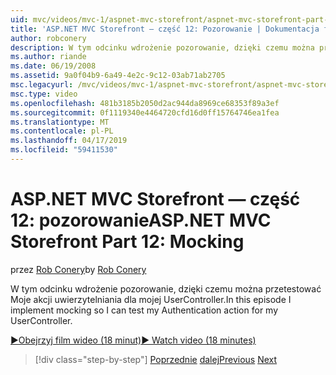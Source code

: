 ```yaml
---
uid: mvc/videos/mvc-1/aspnet-mvc-storefront/aspnet-mvc-storefront-part-12-mocking
title: 'ASP.NET MVC Storefront — część 12: Pozorowanie | Dokumentacja firmy Microsoft'
author: robconery
description: W tym odcinku wdrożenie pozorowanie, dzięki czemu można przetestować Moje akcji uwierzytelniania dla mojej UserController.
ms.author: riande
ms.date: 06/19/2008
ms.assetid: 9a0f04b9-6a49-4e2c-9c12-03ab71ab2705
msc.legacyurl: /mvc/videos/mvc-1/aspnet-mvc-storefront/aspnet-mvc-storefront-part-12-mocking
msc.type: video
ms.openlocfilehash: 481b3185b2050d2ac944da8969ce68353f89a3ef
ms.sourcegitcommit: 0f1119340e4464720cfd16d0ff15764746ea1fea
ms.translationtype: MT
ms.contentlocale: pl-PL
ms.lasthandoff: 04/17/2019
ms.locfileid: "59411530"
---
```

# <a name="aspnet-mvc-storefront-part-12-mocking"></a><span data-ttu-id="5ee4b-103">ASP.NET MVC Storefront — część 12: pozorowanie</span><span class="sxs-lookup"><span data-stu-id="5ee4b-103">ASP.NET MVC Storefront Part 12: Mocking</span></span>

<span data-ttu-id="5ee4b-104">przez [Rob Conery](https://github.com/robconery)</span><span class="sxs-lookup"><span data-stu-id="5ee4b-104">by [Rob Conery](https://github.com/robconery)</span></span>

<span data-ttu-id="5ee4b-105">W tym odcinku wdrożenie pozorowanie, dzięki czemu można przetestować Moje akcji uwierzytelniania dla mojej UserController.</span><span class="sxs-lookup"><span data-stu-id="5ee4b-105">In this episode I implement mocking so I can test my Authentication action for my UserController.</span></span>

[<span data-ttu-id="5ee4b-106">&#9654;Obejrzyj film wideo (18 minut)</span><span class="sxs-lookup"><span data-stu-id="5ee4b-106">&#9654; Watch video (18 minutes)</span></span>](https://channel9.msdn.com/Blogs/ASP-NET-Site-Videos/aspnet-mvc-storefront-part-12-mocking)

> [!div class="step-by-step"]
> <span data-ttu-id="5ee4b-107">[Poprzednie](aspnet-mvc-storefront-part-11-hooking-up-the-shopping-cart-and-using-components.md)
> [dalej](aspnet-mvc-storefront-part-13-dependency-injection.md)</span><span class="sxs-lookup"><span data-stu-id="5ee4b-107">[Previous](aspnet-mvc-storefront-part-11-hooking-up-the-shopping-cart-and-using-components.md)
[Next](aspnet-mvc-storefront-part-13-dependency-injection.md)</span></span>
